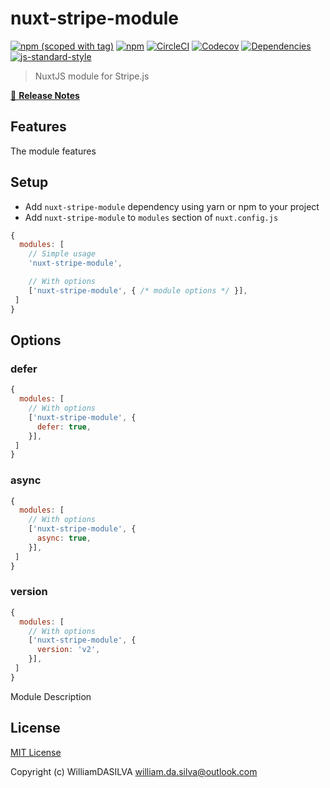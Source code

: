 # nuxt-stripe-module
[![npm (scoped with tag)](https://img.shields.io/npm/v/nuxt-stripe-module/latest.svg?style=flat-square)](https://npmjs.com/package/nuxt-stripe-module)
[![npm](https://img.shields.io/npm/dt/nuxt-stripe-module.svg?style=flat-square)](https://npmjs.com/package/nuxt-stripe-module)
[![CircleCI](https://img.shields.io/circleci/project/github/.svg?style=flat-square)](https://circleci.com/gh/)
[![Codecov](https://img.shields.io/codecov/c/github/.svg?style=flat-square)](https://codecov.io/gh/)
[![Dependencies](https://david-dm.org//status.svg?style=flat-square)](https://david-dm.org/)
[![js-standard-style](https://img.shields.io/badge/code_style-standard-brightgreen.svg?style=flat-square)](http://standardjs.com)

> NuxtJS module for Stripe.js

[📖 **Release Notes**](./CHANGELOG.md)

## Features

The module features

## Setup
- Add `nuxt-stripe-module` dependency using yarn or npm to your project
- Add `nuxt-stripe-module` to `modules` section of `nuxt.config.js`

```js
{
  modules: [
    // Simple usage
    'nuxt-stripe-module',

    // With options
    ['nuxt-stripe-module', { /* module options */ }],
 ]
}
```

## Options

### defer
```js
{
  modules: [
    // With options
    ['nuxt-stripe-module', {
      defer: true,
    }],
 ]
}
```

### async
```js
{
  modules: [
    // With options
    ['nuxt-stripe-module', {
      async: true,
    }],
 ]
}
```

### version
```js
{
  modules: [
    // With options
    ['nuxt-stripe-module', {
      version: 'v2',
    }],
 ]
}
```

Module Description

## License

[MIT License](./LICENSE)

Copyright (c) WilliamDASILVA <william.da.silva@outlook.com>
